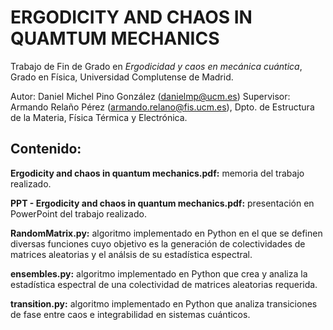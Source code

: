 # ERGODICITY AND CHAOS IN QUAMTUM MECHANICS

Trabajo de Fin de Grado en *Ergodicidad y caos en mecánica cuántica*, Grado en Física, Universidad Complutense de Madrid.

  Autor: Daniel Michel Pino González (danielmp@ucm.es)
  Supervisor: Armando Relaño Pérez (armando.relano@fis.ucm.es), Dpto. de Estructura de la Materia, Física Térmica y Electrónica.

## Contenido:
  
  **Ergodicity and chaos in quantum mechanics.pdf:** memoria del trabajo realizado.
  
  **PPT - Ergodicity and chaos in quantum mechanics.pdf:** presentación en PowerPoint del trabajo realizado.
  
  **RandomMatrix.py:** algoritmo implementado en Python en el que se definen diversas funciones cuyo objetivo es la generación de colectividades de matrices aleatorias y el análsis de su estadística espectral.
  
  **ensembles.py:** algoritmo implementado en Python que crea y analiza la estadística espectral de una colectividad de matrices aleatorias requerida.
  
  **transition.py:** algoritmo implementado en Python que analiza transiciones de fase entre caos e integrabilidad en sistemas cuánticos.
